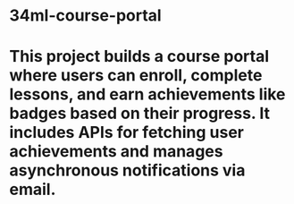 # 34ml-course-portal
This project builds a course portal where users can enroll, complete lessons, and earn achievements like badges based on their progress. It includes APIs for fetching user achievements and manages asynchronous notifications via email.
==================================================